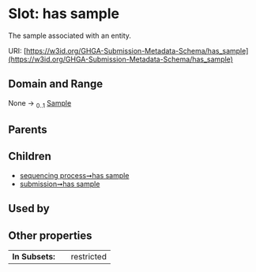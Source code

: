 
# Slot: has sample


The sample associated with an entity.

URI: [https://w3id.org/GHGA-Submission-Metadata-Schema/has_sample](https://w3id.org/GHGA-Submission-Metadata-Schema/has_sample)


## Domain and Range

None &#8594;  <sub>0..1</sub> [Sample](Sample.md)

## Parents


## Children

 *  [sequencing process➞has sample](sequencing_process_has_sample.md)
 *  [submission➞has sample](submission_has_sample.md)

## Used by


## Other properties

|  |  |  |
| --- | --- | --- |
| **In Subsets:** | | restricted |

